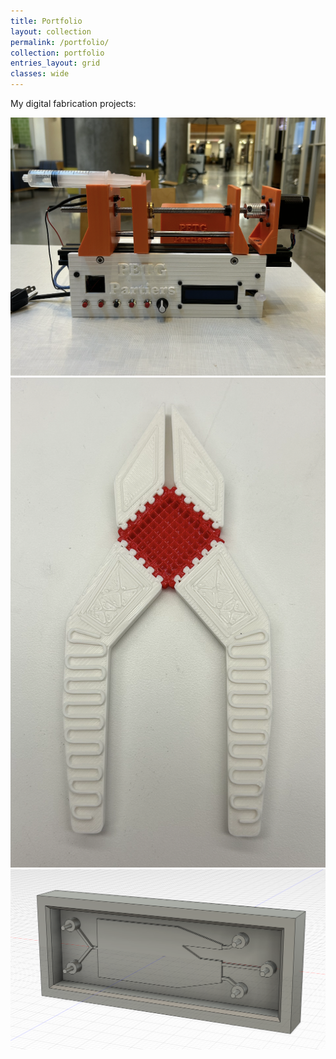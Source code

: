```yaml
---
title: Portfolio
layout: collection
permalink: /portfolio/
collection: portfolio
entries_layout: grid
classes: wide
---
```


My digital fabrication projects:

<img src="/assets/img/syringe-pump-project.png" alt="Lauren Brown" style="wdith:100px;"/>
<img src="/assets/img/pliersfullbody.png" alt="Lauren Brown" style="wdith:50px;"/>
<img src="/assets/img/cadmodel.png" alt="Lauren Brown" style="wdith:100px;"/>
